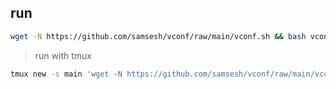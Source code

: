 ## run
``` bash
wget -N https://github.com/samsesh/vconf/raw/main/vconf.sh && bash vconf.sh
```
>run with tmux
``` bash
tmux new -s main 'wget -N https://github.com/samsesh/vconf/raw/main/vconf.sh && bash vconf.sh && namizun'
```
